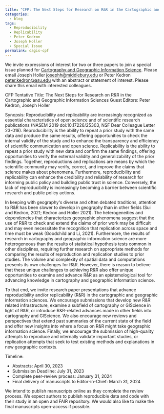 ```yaml
---
title: "CFP: The Next Steps for Research on R&R in the Cartographic and Geographic Information Sciences"
categories:
  - blog
tags:
  - Reproducibility
  - Replicability
  - Peter Kedron
  - Joseph Holler
  - Special Issue
permalink: cagis-cpf
---
```


We invite expressions of interest for two or three papers to join a special issue planned for [Cartography and Geographic Information Science](https://www.tandfonline.com/journals/tcag20).
Please email Joseph Holler josephh@middlebury.edu or Peter Kedron peter.kedron@asu.edu with an abstract or statement of interest.
Please share this email with interested colleagues.

CFP Tentative Title: The Next Steps for Research on R&R in the Cartographic and Geographic Information Sciences
Guest Editors: Peter Kedron, Joseph Holler

Synopsis: Reproducibility and replicability are increasingly recognized as essential characteristics of open science and of scientific research publications (NASEM 2019 doi:10.17226/25303, NSF Dear Colleague Letter 23-018).
Reproducibility is the ability to repeat a prior study with the same data and produce the same results, offering opportunities to check the internal validity of the study and to enhance the transparency and efficiency of scientific communication and open science. Replicability is the ability to repeat a prior study with new data and confirm the same findings, offering opportunities to verify the external validity and generalizability of the prior findings. Together, reproductions and replications are means by which the scientific community may verify, correct, and improve the claims that science makes about phenomena. Furthermore, reproducibility and replicability can enhance the credibility and reliability of research for informing public policy and building public trust in science. Conversely, the lack of reproducibility is increasingly becoming a barrier between scientific research and public policy actions.

In keeping with geography's diverse and often debated traditions, attention to R&R has been slower to develop in geography than in other fields (Sui and Kedron, 2021; Kedron and Holler 2021). The heterogeneities and dependencies that characterizes geographic phenomena suggest that the use of R&R to check and extend the claims of prior work may be difficult and may even necessitate the recognition that replication across space and time must be weak (Goodchild and Li, 2021). Furthermore, the results of research in cartography and geographic information science are more heterogeneous than the results of statistical hypothesis tests common in other disciplines, requiring further research on appropriate methods for comparing the results of reproduction and replication studies to prior studies. The volume and complexity of spatial data and computations presents its own challenges for R&R. However, there is reason to believe that these unique challenges to achieving R&R also offer unique opportunities to examine and advance R&R as an epistemological tool for advancing knowledge in cartography and geographic information science.

To that end, we invite research paper presentations that advance reproducibility and/or replicability (R&R) in the cartographic and geographic information sciences. We encourage submissions that develop new R&R related infrastructure, examine a subfield of cartography or GIScience in light of R&R, or introduce R&R-related advances made in other fields into cartography and GIScience. We also encourage new reviews and perspectives that extend past summaries of the current state of the field and offer new insights into where a focus on R&R might take geographic information science. Finally, we encourage the submission of high-quality attempts to reproduce and internally validate important studies, or replication attempts that seek to test existing methods and explanations in new geographic contexts.

Timeline:
- Abstracts: April 30, 2023
-	Submission Deadline: July 31, 2023
-	Complete peer-review process: January 31, 2024
-	Final delivery of manuscripts to Editor-in-Chief: March 31, 2024

We intend to publish manuscripts online as they complete the review process.
We expect authors to publish reproducible data and code with their study in an open and FAIR repository.
We would also like to make the final manuscripts open-access if possible.
